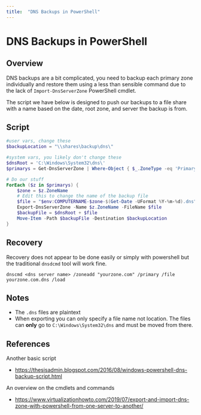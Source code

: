 ```yaml
---
title:  "DNS Backups in PowerShell"
---
```

# DNS Backups in PowerShell
## Overview
DNS backups are a bit complicated, you need to backup each primary zone individually and restore them using a less than sensible command due to the lack of `Import-DnsServerZone` PowerShell cmdlet.

The script we have below is designed to push our backups to a file share with a name based on the date, root zone, and server the backup is from. 

## Script
```powershell
#user vars, change these
$backupLocation = "\\shares\backup\dns\"

#system vars, you likely don't change these
$dnsRoot = 'C:\Windows\System32\dns\'
$primarys = Get-DnsServerZone | Where-Object { $_.ZoneType -eq 'Primary' }

# Do our stuff 
ForEach ($z in $primarys) {
    $zone = $z.ZoneName
    # Edit this to change the name of the backup file
    $file = "$env:COMPUTERNAME-$zone-$(Get-Date -UFormat %Y-%m-%d).dns"
    Export-DnsServerZone -Name $z.ZoneName -FileName $file
    $backupFile = $dnsRoot + $file
    Move-Item -Path $backupFile -Destination $backupLocation
}
```

## Recovery
Recovery does not appear to be done easily or simply with powershell but the traditional `dnsdcmd` tool will work fine.
```dos
dnscmd <dns server name> /zoneadd "yourzone.com" /primary /file yourzone.com.dns /load
```

## Notes
* The `.dns` files are plaintext
* When exporting you can only specify a file name not location. The files can **only** go to `C:\Windows\System32\dns` and must be moved from there.

## References
Another basic script
* https://thesisadmin.blogspot.com/2016/08/windows-powershell-dns-backup-script.html

An overview on the cmdlets and commands
* https://www.virtualizationhowto.com/2019/07/export-and-import-dns-zone-with-powershell-from-one-server-to-another/